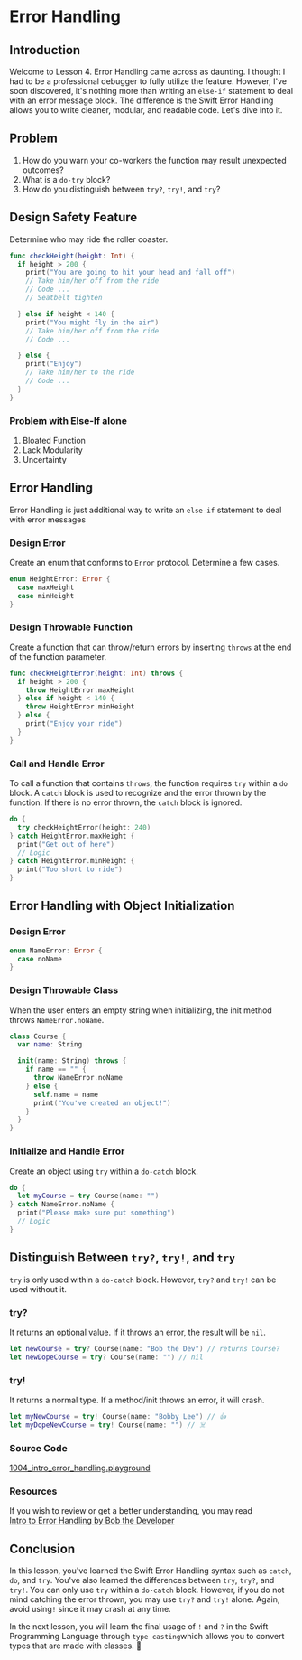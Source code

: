 # Error Handling

## Introduction
Welcome to Lesson 4. Error Handling came across as daunting. I thought I had to be a professional debugger to fully utilize the feature. However,  I've soon discovered, it's nothing more than writing an `else-if` statement to deal with an error message block. The difference is the Swift Error Handling allows you to write cleaner, modular, and readable code. Let's dive into it.

## Problem
1. How do you warn your co-workers the function may result unexpected outcomes?
2. What is a `do-try` block?
3. How do you distinguish between `try?`, `try!`, and `try`?


## Design Safety Feature
Determine who may ride the roller coaster.
```swift
func checkHeight(height: Int) {
  if height > 200 {
    print("You are going to hit your head and fall off")
    // Take him/her off from the ride
    // Code ...
    // Seatbelt tighten

  } else if height < 140 {
    print("You might fly in the air")
    // Take him/her off from the ride
    // Code ...

  } else {
    print("Enjoy")
    // Take him/her to the ride
    // Code ...
  }
}
```

### Problem with Else-If alone
1. Bloated Function
2. Lack Modularity
3. Uncertainty

## Error Handling
Error Handling is just additional way to write an `else-if` statement to deal with error messages

### Design Error
Create an enum that conforms to `Error` protocol. Determine a few cases.  

```swift
enum HeightError: Error {
  case maxHeight
  case minHeight
}
```

### Design Throwable Function
Create a function that can throw/return errors by inserting `throws` at the end of the function parameter.

```swift
func checkHeightError(height: Int) throws {
  if height > 200 {
    throw HeightError.maxHeight
  } else if height < 140 {
    throw HeightError.minHeight
  } else {
    print("Enjoy your ride")
  }
}
```

### Call and Handle Error
To call a function that contains `throws`, the function requires `try` within a `do` block. A `catch` block is used to recognize and the error thrown by the function. If there is no error thrown, the `catch` block is ignored.

```swift
do {
  try checkHeightError(height: 240)
} catch HeightError.maxHeight {
  print("Get out of here")
  // Logic
} catch HeightError.minHeight {
  print("Too short to ride")
}
 ```

## Error Handling with Object Initialization

### Design Error

```swift
enum NameError: Error {
  case noName
}
```

### Design Throwable Class
When the user enters an empty string when initializing, the init method throws `NameError.noName`.

```swift
class Course {
  var name: String

  init(name: String) throws {
    if name == "" {
      throw NameError.noName
    } else {
      self.name = name
      print("You've created an object!")
    }
  }
}
```

### Initialize and Handle Error
Create an object using `try` within a `do-catch` block.

```swift
do {
  let myCourse = try Course(name: "")
} catch NameError.noName {
  print("Please make sure put something")
  // Logic
}
```

## Distinguish Between `try?`, `try!`, and `try`
`try` is only used within a `do-catch` block. However, `try?` and `try!` can be used without it.

### try?
It returns an optional value. If it throws an error, the result will be `nil`.

```swift
let newCourse = try? Course(name: "Bob the Dev") // returns Course?
let newDopeCourse = try? Course(name: "") // nil
```

### try!
It returns a normal type. If a method/init throws an error, it will crash.

```swift
let myNewCourse = try! Course(name: "Bobby Lee") // 👍
let myDopeNewCourse = try! Course(name: "") // ☠️
```

### Source Code
[1004_intro_error_handling.playground](https://www.dropbox.com/sh/kiib6lgy1xa7lww/AAANnWweDDT_KB4-hFJEB9taa?dl=0)

### Resources
If you wish to review or get a better understanding, you may read <br>
[Intro to Error Handling by Bob the Developer](https://goo.gl/EaepCa)

## Conclusion
In this lesson, you've learned the Swift Error Handling syntax such as `catch`, `do`, and `try`. You've also learned the differences between `try`, `try?`, and `try!`. You can only use `try` within a `do-catch` block. However, if you do not mind catching the error thrown, you may use `try?` and `try!` alone. Again, avoid using`!` since it may crash at any time.

In the next lesson, you will learn the final usage of `!` and `?` in the Swift Programming Language through `type casting`which allows you to convert types that are made with classes. 🤔
